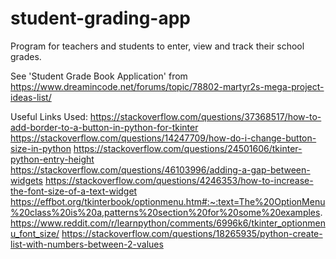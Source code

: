 # student-grading-app
Program for teachers and students to enter, view and track their school grades.

See 'Student Grade Book Application' from https://www.dreamincode.net/forums/topic/78802-martyr2s-mega-project-ideas-list/

Useful Links Used:
https://stackoverflow.com/questions/37368517/how-to-add-border-to-a-button-in-python-for-tkinter
https://stackoverflow.com/questions/14247709/how-do-i-change-button-size-in-python
https://stackoverflow.com/questions/24501606/tkinter-python-entry-height
https://stackoverflow.com/questions/46103996/adding-a-gap-between-widgets
https://stackoverflow.com/questions/4246353/how-to-increase-the-font-size-of-a-text-widget
https://effbot.org/tkinterbook/optionmenu.htm#:~:text=The%20OptionMenu%20class%20is%20a,patterns%20section%20for%20some%20examples.
https://www.reddit.com/r/learnpython/comments/6996k6/tkinter_optionmenu_font_size/
https://stackoverflow.com/questions/18265935/python-create-list-with-numbers-between-2-values
